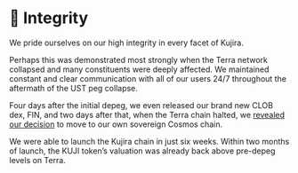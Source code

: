 # 🌟 Integrity

We pride ourselves on our high integrity in every facet of Kujira.

Perhaps this was demonstrated most strongly when the Terra network collapsed and many constituents were deeply affected. We maintained constant and clear communication with all of our users 24/7 throughout the aftermath of the UST peg collapse.

Four days after the initial depeg, we even released our brand new CLOB dex, FIN, and two days after that, when the Terra chain halted, we [revealed our decision](https://medium.com/team-kujira/the-future-of-kujira-485d43c4729c) to move to our own sovereign Cosmos chain.

We were able to launch the Kujira chain in just six weeks. Within two months of launch, the KUJI token’s valuation was already back above pre-depeg levels on Terra.
